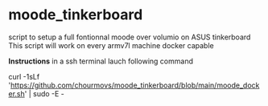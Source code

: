 # moode_tinkerboard
script to setup a full fontionnal moode over volumio on ASUS tinkerboard
This script will work on every armv7l machine docker capable

**Instructions**
in a ssh terminal lauch following command

curl -1sLf  'https://github.com/chourmovs/moode_tinkerboard/blob/main/moode_docker.sh' | sudo -E -
